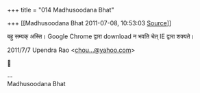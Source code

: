 +++
title = "014 Madhusoodana Bhat"

+++
[[Madhusoodana Bhat	2011-07-08, 10:53:03 [Source](https://groups.google.com/g/bvparishat/c/iI4Z9Pzts5Y)]]



बहु सम्यक् अस्ति। Google Chrome द्वारा download न भवति चेत् IE द्वारा शक्यते।   
  

2011/7/7 Upendra Rao \<[chou...@yahoo.com]()\>



  
  
  
--  
Madhusoodana Bhat  

